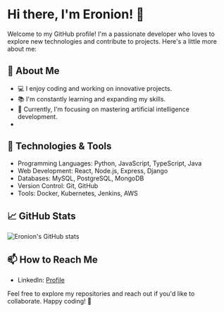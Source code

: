 # Hi there, I'm Eronion! 👋

Welcome to my GitHub profile! I'm a passionate developer who loves to explore new technologies and contribute to projects. Here's a little more about me:

## 🚀 About Me
- 💻 I enjoy coding and working on innovative projects.
- 📚 I'm constantly learning and expanding my skills.
- 🌱 Currently, I'm focusing on mastering artificial intelligence development.
- 
## 🔧 Technologies & Tools
- Programming Languages: Python, JavaScript, TypeScript, Java
- Web Development: React, Node.js, Express, Django
- Databases: MySQL, PostgreSQL, MongoDB
- Version Control: Git, GitHub
- Tools: Docker, Kubernetes, Jenkins, AWS

## 📈 GitHub Stats
![Eronion's GitHub stats](https://github-readme-stats.vercel.app/api?username=Eronion&show_icons=true&theme=radical)

## 📫 How to Reach Me
- LinkedIn: [Profile](https://www.linkedin.com/in/brandon-willy-viglianisi/)

Feel free to explore my repositories and reach out if you'd like to collaborate. Happy coding! 🚀
